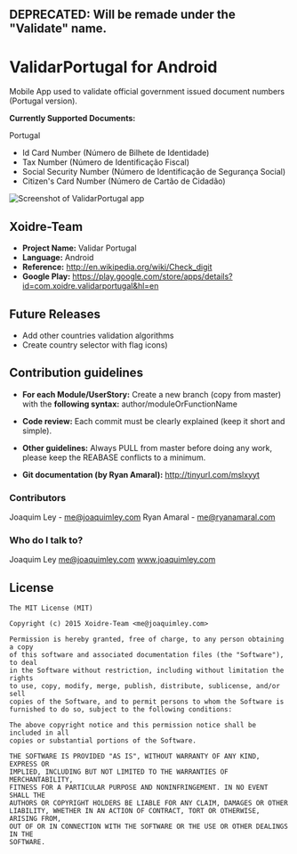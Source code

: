 ## DEPRECATED: Will be remade under the "Validate" name.

ValidarPortugal for Android
===========================

Mobile App used to validate official government issued document numbers (Portugal version).

**Currently Supported Documents:**

Portugal

 * Id Card Number (Número de Bilhete de Identidade)
 * Tax Number (Número de Identificação Fiscal)
 * Social Security Number (Número de Identificação de Segurança Social)
 * Citizen's Card Number (Número de Cartão de Cidadão)

![Screenshot of ValidarPortugal app](https://github.com/JoaquimLey/validar-portugal-android/blob/master/store/screenshots/7_3_portrait.png)


Xoidre-Team
-----------

- **Project Name:** Validar Portugal
- **Language:** Android
- **Reference:** http://en.wikipedia.org/wiki/Check_digit
- **Google Play:** https://play.google.com/store/apps/details?id=com.xoidre.validarportugal&hl=en


Future Releases
---------------

 * Add other countries validation algorithms
 * Create country selector with flag icons)

Contribution guidelines
-----------------------

* **For each Module/UserStory:**
  Create a new branch (copy from master) with the **following syntax:** author/moduleOrFunctionName

* **Code review:**
  Each commit must be clearly explained (keep it short and simple).

* **Other guidelines:**
  Always PULL from master before doing any work, please keep the REABASE conflicts to a minimum.
* **Git documentation (by Ryan Amaral):** http://tinyurl.com/mslxyyt


### Contributors ###

Joaquim Ley - <me@joaquimley.com>
Ryan Amaral - <me@ryanamaral.com>

### Who do I talk to? ###

Joaquim Ley
<me@joaquimley.com>
www.joaquimley.com

License
-------

    The MIT License (MIT)

    Copyright (c) 2015 Xoidre-Team <me@joaquimley.com>

    Permission is hereby granted, free of charge, to any person obtaining a copy
    of this software and associated documentation files (the "Software"), to deal
    in the Software without restriction, including without limitation the rights
    to use, copy, modify, merge, publish, distribute, sublicense, and/or sell
    copies of the Software, and to permit persons to whom the Software is
    furnished to do so, subject to the following conditions:

    The above copyright notice and this permission notice shall be included in all
    copies or substantial portions of the Software.

    THE SOFTWARE IS PROVIDED "AS IS", WITHOUT WARRANTY OF ANY KIND, EXPRESS OR
    IMPLIED, INCLUDING BUT NOT LIMITED TO THE WARRANTIES OF MERCHANTABILITY,
    FITNESS FOR A PARTICULAR PURPOSE AND NONINFRINGEMENT. IN NO EVENT SHALL THE
    AUTHORS OR COPYRIGHT HOLDERS BE LIABLE FOR ANY CLAIM, DAMAGES OR OTHER
    LIABILITY, WHETHER IN AN ACTION OF CONTRACT, TORT OR OTHERWISE, ARISING FROM,
    OUT OF OR IN CONNECTION WITH THE SOFTWARE OR THE USE OR OTHER DEALINGS IN THE
    SOFTWARE.

